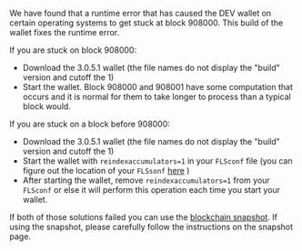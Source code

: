 We have found that a runtime error that has caused the DEV wallet on certain operating systems to get stuck at block 908000. This build of the wallet fixes the runtime error.

If you are stuck on block 908000:
- Download the 3.0.5.1 wallet (the file names do not display the "build" version and cutoff the 1)
- Start the wallet. Block 908000 and 908001 have some computation that occurs and it is normal for them to take longer to process than a typical block would.

If you are stuck on a block before 908000:
- Download the 3.0.5.1 wallet (the file names do not display the "build" version and cutoff the 1)
- Start the wallet with `reindexaccumulators=1` in your `FLSconf` file (you can figure out the location of your `FLSsonf` [here](https://FLSsseshdesk.com/support/solutions/articles/30000004664-where-are-my-wallet-dat-blockchain-and-configuration-conf-files-located-) )
- After starting the wallet, remove `reindexaccumulators=1` from your `FLSconf` or else it will perform this operation each time you start your wallet.

If both of those solutions failed you can use the [blockchain snapshot](http://178.254.23.111/~pub/DEV/Daily-Snapshots-Html/DEV-Daily-Snapshots.html). If using the snapshot, please carefully follow the instructions on the snapshot page.